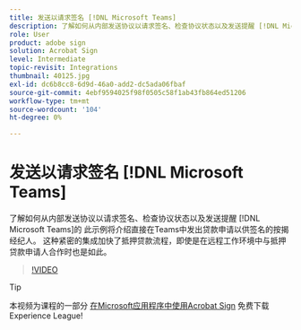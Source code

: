 ```yaml
---
title: 发送以请求签名 [!DNL Microsoft Teams]
description: 了解如何从内部发送协议以请求签名、检查协议状态以及发送提醒 [!DNL Microsoft Teams]
role: User
product: adobe sign
solution: Acrobat Sign
level: Intermediate
topic-revisit: Integrations
thumbnail: 40125.jpg
exl-id: dc6b8cc8-6d9d-46a0-add2-dc5ada06fbaf
source-git-commit: 4ebf9594025f98f0505c58f1ab43fb864ed51206
workflow-type: tm+mt
source-wordcount: '104'
ht-degree: 0%

---
```


# 发送以请求签名 [!DNL Microsoft Teams]

了解如何从内部发送协议以请求签名、检查协议状态以及发送提醒 [!DNL Microsoft Teams]的 此示例将介绍直接在Teams中发出贷款申请以供签名的按揭经纪人。 这种紧密的集成加快了抵押贷款流程，即使是在远程工作环境中与抵押贷款申请人合作时也是如此。

>[!VIDEO](https://video.tv.adobe.com/v/346545?quality=12&learn=on&hidetitle=true)

>[!TIP]
>
>本视频为课程的一部分 [在Microsoft应用程序中使用Acrobat Sign](https://experienceleague.adobe.com/?recommended=Sign-U-1-2020.2) 免费下载Experience League!
